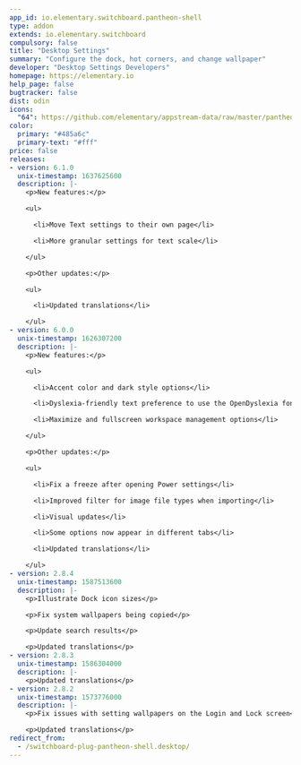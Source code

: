```yaml
---
app_id: io.elementary.switchboard.pantheon-shell
type: addon
extends: io.elementary.switchboard
compulsory: false
title: "Desktop Settings"
summary: "Configure the dock, hot corners, and change wallpaper"
developer: "Desktop Settings Developers"
homepage: https://elementary.io
help_page: false
bugtracker: false
dist: odin
icons:
  "64": https://github.com/elementary/appstream-data/raw/master/pantheon-data/main/icons/64x64/switchboard-plug-pantheon-shell_preferences-desktop-wallpaper.png
color:
  primary: "#485a6c"
  primary-text: "#fff"
price: false
releases:
- version: 6.1.0
  unix-timestamp: 1637625600
  description: |-
    <p>New features:</p>

    <ul>

      <li>Move Text settings to their own page</li>

      <li>More granular settings for text scale</li>

    </ul>

    <p>Other updates:</p>

    <ul>

      <li>Updated translations</li>

    </ul>
- version: 6.0.0
  unix-timestamp: 1626307200
  description: |-
    <p>New features:</p>

    <ul>

      <li>Accent color and dark style options</li>

      <li>Dyslexia-friendly text preference to use the OpenDyslexia font system-wide</li>

      <li>Maximize and fullscreen workspace management options</li>

    </ul>

    <p>Other updates:</p>

    <ul>

      <li>Fix a freeze after opening Power settings</li>

      <li>Improved filter for image file types when importing</li>

      <li>Visual updates</li>

      <li>Some options now appear in different tabs</li>

      <li>Updated translations</li>

    </ul>
- version: 2.8.4
  unix-timestamp: 1587513600
  description: |-
    <p>Illustrate Dock icon sizes</p>

    <p>Fix system wallpapers being copied</p>

    <p>Update search results</p>

    <p>Updated translations</p>
- version: 2.8.3
  unix-timestamp: 1586304000
  description: |-
    <p>Updated translations</p>
- version: 2.8.2
  unix-timestamp: 1573776000
  description: |-
    <p>Fix issues with setting wallpapers on the Login and Lock screen</p>

    <p>Updated translations</p>
redirect_from:
  - /switchboard-plug-pantheon-shell.desktop/
---
```


